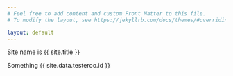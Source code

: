```yaml
---
# Feel free to add content and custom Front Matter to this file.
# To modify the layout, see https://jekyllrb.com/docs/themes/#overriding-theme-defaults

layout: default
---
```


Site name is {{ site.title }}

Something {{ site.data.testeroo.id }}
